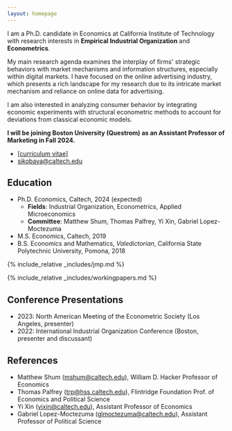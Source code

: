 ```yaml
---
layout: homepage
---
```


I am a Ph.D. candidate in Economics at California Institute of Technology with research interests in **Empirical Industrial Organization** and **Econometrics**. 

My main research agenda examines the interplay of firms' strategic behaviors with market mechanisms and information structures, especially within digital markets. I have focused on the online advertising industry, which presents a rich landscape for my research due to its intricate market mechanism and reliance on online data for advertising. 

I am also interested in analyzing consumer behavior by integrating economic experiments with structural econometric methods to account for deviations from classical economic models.

**I will be joining Boston University (Questrom) as an Assistant Professor of Marketing in Fall 2024.** 
- [[curriculum vitae]](assets/files/shunto-kobayashi-cv.pdf)
- <sjkobaya@caltech.edu>

## Education
- Ph.D. Economics, Caltech, 2024 (expected)
  - **Fields**: Industrial Organization, Econometrics, Applied Microeconomics
  - **Committee**: Matthew Shum, Thomas Palfrey, Yi Xin, Gabriel Lopez-Moctezuma 
- M.S. Economics, Caltech, 2019
- B.S. Economics and Mathematics, *Valedictorian*, California State Polytechnic University, Pomona, 2018

{% include_relative _includes/jmp.md %}

{% include_relative _includes/workingpapers.md %}

## Conference Presentations
- 2023: North American Meeting of the Econometric Society (Los Angeles, presenter)
- 2022: International Industrial Organization Conference (Boston, presenter and discussant)

## References
- Matthew Shum (<mshum@caltech.edu>), William D. Hacker Professor of Economics
- Thomas Palfrey (<trp@hss.caltech.edu>), Flintridge Foundation Prof. of Economics and Political Science
- Yi Xin (<yixin@caltech.edu>), Assistant Professor of Economics
- Gabriel Lopez-Moctezuma (<glmoctezuma@caltech.edu>),  Assistant Professor of Political Science

<!-- {% include_relative _includes/publications.md %} -->


<!-- {% include_relative _includes/services.md %} -->
